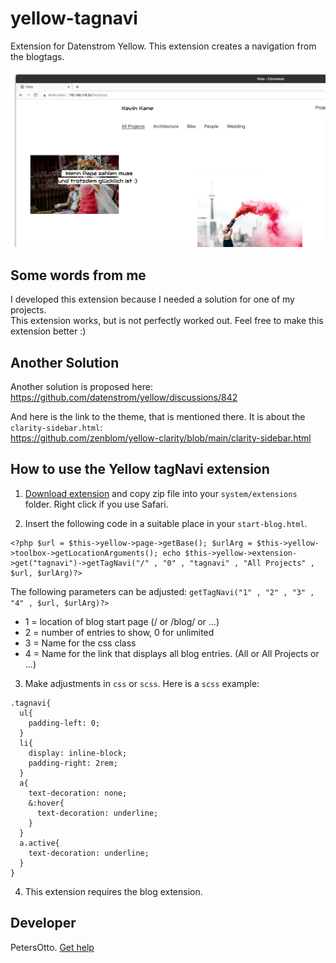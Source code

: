 # yellow-tagnavi
Extension for Datenstrom Yellow. This extension creates a navigation from the blogtags.

<p align="center"><img src="screenshot-tagnavi.jpg?raw=true" alt="Bildschirmfoto"></p>

## Some words from me
I developed this extension because I needed a solution for one of my projects.  
This extension works, but is not perfectly worked out.
Feel free to make this extension better :)

## Another Solution
Another solution is proposed here:  
https://github.com/datenstrom/yellow/discussions/842

And here is the link to the theme, that is mentioned there. It is about the `clarity-sidebar.html`:  
https://github.com/zenblom/yellow-clarity/blob/main/clarity-sidebar.html

## How to use the Yellow tagNavi extension

1. [Download extension](https://github.com/PetersOtto/yellow-tagnavi/archive/refs/heads/main.zip) and copy zip file into your `system/extensions` folder. Right click if you use Safari.

2. Insert the following code in a suitable place in your `start-blog.html`.

```
<?php $url = $this->yellow->page->getBase(); $urlArg = $this->yellow->toolbox->getLocationArguments(); echo $this->yellow->extension->get("tagnavi")->getTagNavi("/" , "0" , "tagnavi" , "All Projects" , $url, $urlArg)?>

```
The following parameters can be adjusted:
`getTagNavi("1" , "2" , "3" , "4" , $url, $urlArg)?>`

* 1 = location of blog start page (/ or /blog/ or ...)
* 2 = number of entries to show, 0 for unlimited
* 3 = Name for the css class
* 4 = Name for the link that displays all blog entries. (All or All Projects or ...)

3. Make adjustments in `css` or `scss`. Here is a `scss` example:

```
.tagnavi{
  ul{
    padding-left: 0;
  }
  li{
    display: inline-block;
    padding-right: 2rem;
  }
  a{
    text-decoration: none;
    &:hover{
      text-decoration: underline;
    }
  }
  a.active{
    text-decoration: underline;
  }
}
```

4. This extension requires the blog extension.


## Developer

PetersOtto. [Get help](https://datenstrom.se/yellow/help/)
